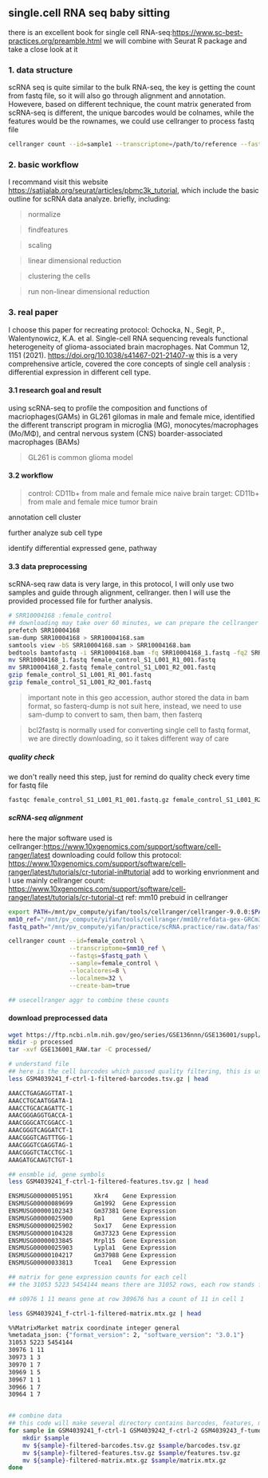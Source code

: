 ## single.cell RNA seq baby sitting
there is an excellent book for single cell RNA-seq:https://www.sc-best-practices.org/preamble.html
we will combine with Seurat R package and take a close look at it
### 1. data structure
scRNA seq is quite similar to the bulk RNA-seq, the key is getting the count from fastq file, so it will also go through alignment and annotation.  Howevere, based on different technique, the count matrix generated from scRNA-seq is different, the unique barcodes would be colnames, while the features would be the rownames, we could use cellranger to process fastq file
```bash
cellranger count --id=sample1 --transcriptome=/path/to/reference --fastqs=/path/to/fastqs --sample=sample1
```

### 2. basic workflow
I recommand visit this website
https://satijalab.org/seurat/articles/pbmc3k_tutorial, which include the basic outline for scRNA data analyze.
briefly, including:

>normalize


>findfeatures


>scaling


>linear dimensional reduction


>clustering the cells


>run non-linear dimensional reduction

### 3. real paper
I choose this paper for recreating protocol: Ochocka, N., Segit, P., Walentynowicz, K.A. et al. Single-cell RNA sequencing reveals functional heterogeneity of glioma-associated brain macrophages. Nat Commun 12, 1151 (2021). https://doi.org/10.1038/s41467-021-21407-w
this is a very comprehensive article, covered the core concepts of single cell analysis : differential expression in different cell type. 
#### 3.1 research goal and result
using scRNA-seq to profile the composition and functions of macriophages(GAMs) in GL261 gilomas in male and female mice, identified the different transcript program in microglia (MG), monocytes/macrophages (Mo/MΦ), and central nervous system (CNS) boarder-associated macrophages (BAMs)
> GL261 is common glioma model
#### 3.2 workflow
>control: CD11b+ from male and female mice naive brain 
>target: CD11b+ from male and female mice tumor brain 


annotation cell cluster


further analyze sub cell type 


identify differential expressed gene, pathway

#### 3.3 data preprocessing

scRNA-seq raw data is very large, in this protocol, I will only use two samples and guide through alignment, cellranger. then I will use the provided processed file for further analysis.

```bash
# SRR10004168 :female_control
## downloading may take over 60 minutes, we can prepare the cellranger environment first ( in alignment section)
prefetch SRR10004168 
sam-dump SRR10004168 > SRR10004168.sam
samtools view -bS SRR10004168.sam > SRR10004168.bam
bedtools bamtofastq -i SRR10004168.bam -fq SRR10004168_1.fastq -fq2 SRR10004168_2.fastq
mv SRR10004168_1.fastq female_control_S1_L001_R1_001.fastq
mv SRR10004168_2.fastq female_control_S1_L001_R2_001.fastq
gzip female_control_S1_L001_R1_001.fastq
gzip female_control_S1_L001_R2_001.fastq
```
>important note
in this geo accession, author stored the data in bam format, so fasterq-dump is not suit here, instead, we need to use sam-dump to convert to sam, then bam, then fasterq

>bcl2fastq is normally used for converting single cell to fastq format, we are directly downloading, so it takes different way of care

##### quality check
we don't really need this step, just for remind do quality check every time for fastq file
```bash
fastqc female_control_S1_L001_R1_001.fastq.gz female_control_S1_L001_R2_001.fastq.gz -o fastqc_output
```
##### scRNA-seq alignment
here the major software used is cellranger:https://www.10xgenomics.com/support/software/cell-ranger/latest
downloading could follow this protocol: https://www.10xgenomics.com/support/software/cell-ranger/latest/tutorials/cr-tutorial-in#tutorial
add to working envrionment
and I use mainly cellranger count: https://www.10xgenomics.com/support/software/cell-ranger/latest/tutorials/cr-tutorial-ct
ref: mm10 prebuid in cellranger

```bash
export PATH=/mnt/pv_compute/yifan/tools/cellranger/cellranger-9.0.0:$PATH
mm10_ref="/mnt/pv_compute/yifan/tools/cellranger/mm10/refdata-gex-GRCm39-2024-A"
fastq_path="/mnt/pv_compute/yifan/practice/scRNA.practice/raw.data/fastqs"

cellranger count --id=female_control \
                 --transcriptome=$mm10_ref \
                 --fastqs=$fastq_path \
                 --sample=female_control \
                 --localcores=8 \
                 --localmem=32 \
                 --create-bam=true

## usecellranger aggr to combine these counts

```
#### download preprocessed data
```bash
wget https://ftp.ncbi.nlm.nih.gov/geo/series/GSE136nnn/GSE136001/suppl/GSE136001_RAW.tar
mkdir -p processed
tar -xvf GSE136001_RAW.tar -C processed/

# understand file
## here is the cell barcodes which passed quality filtering, this is used to uniquely identify individual cells in the sequencing data
less GSM4039241_f-ctrl-1-filtered-barcodes.tsv.gz | head

AAACCTGAGAGGTTAT-1
AAACCTGCAATGGATA-1
AAACCTGCACAGATTC-1
AAACGGGAGGTGACCA-1
AAACGGGCATCGGACC-1
AAACGGGTCAGGATCT-1
AAACGGGTCAGTTTGG-1
AAACGGGTCGAGGTAG-1
AAACGGGTCTACCTGC-1
AAAGATGCAAGTCTGT-1

## ensmble id, gene symbols
less GSM4039241_f-ctrl-1-filtered-features.tsv.gz | head

ENSMUSG00000051951      Xkr4    Gene Expression
ENSMUSG00000089699      Gm1992  Gene Expression
ENSMUSG00000102343      Gm37381 Gene Expression
ENSMUSG00000025900      Rp1     Gene Expression
ENSMUSG00000025902      Sox17   Gene Expression
ENSMUSG00000104328      Gm37323 Gene Expression
ENSMUSG00000033845      Mrpl15  Gene Expression
ENSMUSG00000025903      Lypla1  Gene Expression
ENSMUSG00000104217      Gm37988 Gene Expression
ENSMUSG00000033813      Tcea1   Gene Expression

## matrix for gene expression counts for each cell
## the 31053 5223 5454144 means there are 31052 rows, each row stands for a gene, 5223 means there are 5223 columns, which there are 5223 cells, while the the 545144 is total number of non-zero elements

## s0976 1 11 means gene at row 309676 has a count of 11 in cell 1

less GSM4039241_f-ctrl-1-filtered-matrix.mtx.gz | head

%%MatrixMarket matrix coordinate integer general
%metadata_json: {"format_version": 2, "software_version": "3.0.1"}
31053 5223 5454144
30976 1 11
30973 1 3
30970 1 7
30969 1 5
30967 1 1
30966 1 7
30964 1 7


## combine data
## this code will make several directory contains barcodes, features, matrix
for sample in GSM4039241_f-ctrl-1 GSM4039242_f-ctrl-2 GSM4039243_f-tumor-1 GSM4039244_f-tumor-2 GSM4039245_m-ctrl-1 GSM4039246_m-ctrl-2 GSM4039247_m-tumor-1 GSM4039248_m-tumor-2; do
    mkdir $sample
    mv ${sample}-filtered-barcodes.tsv.gz $sample/barcodes.tsv.gz
    mv ${sample}-filtered-features.tsv.gz $sample/features.tsv.gz
    mv ${sample}-filtered-matrix.mtx.gz $sample/matrix.mtx.gz
done

```
